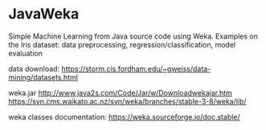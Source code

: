 # JavaWeka
Simple Machine Learning from Java source code using Weka.
Examples on the Iris dataset: data preprocessing, regression/classification, model evaluation

data download:
https://storm.cis.fordham.edu/~gweiss/data-mining/datasets.html

weka.jar
http://www.java2s.com/Code/Jar/w/Downloadwekajar.htm
https://svn.cms.waikato.ac.nz/svn/weka/branches/stable-3-8/weka/lib/

weka classes documentation:
https://weka.sourceforge.io/doc.stable/

